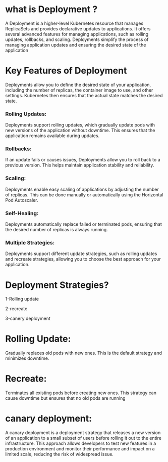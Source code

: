 # what is Deployment ?
A Deployment is a higher-level Kubernetes resource that manages ReplicaSets and provides declarative updates to applications. It offers several advanced features for managing applications, such as rolling updates, rollbacks, and scaling. Deployments simplify the process of managing application updates and ensuring the desired state of the application
# Key Features of Deployment
Deployments allow you to define the desired state of your application, including the number of replicas, the container image to use, and other settings. Kubernetes then ensures that the actual state matches the desired state.

 ### Rolling Updates:

Deployments support rolling updates, which gradually update pods with new versions of the application without downtime. This ensures that the application remains available during updates.

 ### Rollbacks:

If an update fails or causes issues, Deployments allow you to roll back to a previous version. This helps maintain application stability and reliability.

 ### Scaling:

Deployments enable easy scaling of applications by adjusting the number of replicas. This can be done manually or automatically using the Horizontal Pod Autoscaler.

 ### Self-Healing:

Deployments automatically replace failed or terminated pods, ensuring that the desired number of replicas is always running.

 ### Multiple Strategies:

Deployments support different update strategies, such as rolling updates and recreate strategies, allowing you to choose the best approach for your application.
# Deployment Strategies?

1-Rolling update

2-recreate

3-canery deployment

# Rolling Update:

Gradually replaces old pods with new ones. This is the default strategy and minimizes downtime.

# Recreate:

Terminates all existing pods before creating new ones. This strategy can cause downtime but ensures that no old pods are running

# canary deployment:

A canary deployment is a deployment strategy that releases a new version of an application to a small subset of users before rolling it out to the entire infrastructure. This approach allows developers to test new features in a production environment and monitor their performance and impact on a limited scale, reducing the risk of widespread issue.

